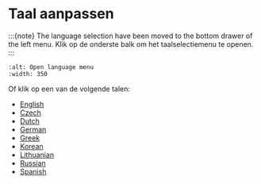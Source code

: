 # Taal aanpassen

:::{note}
The language selection have been moved to the bottom drawer of the left menu. Klik op de onderste balk om het taalselectiemenu te openen.
:::

```{image} images/documentation_language_menu.png
:alt: Open language menu
:width: 350
```

Of klik op een van de volgende talen:

- [English](https://androidaps.readthedocs.io/en/latest/)
- [Czech](https://androidaps.readthedocs.io/cs/latest/)
- [Dutch](https://androidaps.readthedocs.io/nl/latest/)
- [German](https://androidaps.readthedocs.io/de/latest/)
- [Greek](https://androidaps.readthedocs.io/el/latest/)
- [Korean](https://androidaps.readthedocs.io/ko/latest/)
- [Lithuanian](https://androidaps.readthedocs.io/lt/latest/)
- [Russian](https://androidaps.readthedocs.io/ru/latest/)
- [Spanish](https://androidaps.readthedocs.io/es/latest/)
